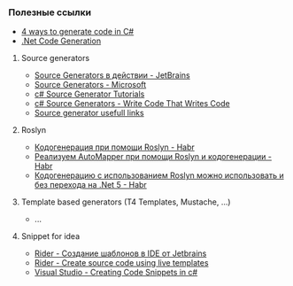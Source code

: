 <h3>Полезные ссылки</h3>

- [4 ways to generate code in C# ](https://levelup.gitconnected.com/four-ways-to-generate-code-in-c-including-source-generators-in-net-5-9e6817db425)
- [.Net Code Generation](https://mihailromanov.wordpress.com/2021/01/01/net-code-generation/)

1) Source generators
   - [Source Generators в действии - JetBrains](https://habr.com/ru/companies/jugru/articles/690040/)
   - [Source Generators - Microsoft](https://learn.microsoft.com/ru-ru/dotnet/csharp/roslyn-sdk/source-generators-overview)
   - [c# Source Generator Tutorials](https://www.google.com/search?q=c%23+write+your+own+code+generator&biw=1512&bih=834&sxsrf=AB5stBhvE4SSPRQvmJcTV-QZExno46-MIg%3A1688918910544&ei=ftuqZOTpIPml5NoPx4qN4Ac&ved=0ahUKEwjkoN6dgYKAAxX5ElkFHUdFA3wQ4dUDCBA&uact=5&oq=c%23+write+your+own+code+generator&gs_lp=Egxnd3Mtd2l6LXNlcnAiIGMjIHdyaXRlIHlvdXIgb3duIGNvZGUgZ2VuZXJhdG9yMgcQIRigARgKMgcQIRigARgKMgcQIRigARgKMgcQIRigARgKSN94UKwRWKB3cAN4AZABAJgB8wGgAd5mqgEHMC4zNC4zMrgBA8gBAPgBAcICChAAGEcY1gQYsAPCAgQQIxgnwgIIEAAYgAQYywHCAgYQABgWGB7CAgcQIxiKBRgnwgIHEAAYigUYQ8ICChAAGIoFGLEDGEPCAg0QABiABBgUGIcCGLEDwgIKEAAYgAQYFBiHAsICBRAAGIAEwgIIEAAYFhgeGA_CAgUQIRigAcICBBAhGBXiAwQYACBBiAYBkAYI&sclient=gws-wiz-serp#fpstate=ive&vld=cid:63065f8c,vid:IUMZH5Z4r00)
   - [c# Source Generators - Write Code That Writes Code](https://www.google.com/search?q=c%23+code+generation&oq=c%23+code+generation&aqs=chrome..69i57j0i512l4j0i22i30l2j69i58.20405138j0j15&sourceid=chrome&ie=UTF-8#fpstate=ive&vld=cid:24caa8d2,vid:3YwwdoRg2F4)
   - [Source generator usefull links](https://gist.github.com/TessenR/ab40df2d6e971a8d6e5c6c6295d85d11)

2) Roslyn
   - [Кодогенерация при помощи Roslyn - Habr](https://habr.com/ru/articles/455952/)
   - [Реализуем AutoMapper при помощи Roslyn и кодогенерации - Habr](https://habr.com/ru/articles/459771/)
   - [Кодогенерацию с использованием Roslyn можно использовать и без перехода на .Net 5 - Habr](https://habr.com/ru/articles/544274/)

3) Template based generators (T4 Templates, Mustache, ...)
   - ...

4) Snippet for idea
   - [Rider - Создание шаблонов в IDE от Jetbrains](https://habr.com/ru/articles/414813/)
   - [Rider - Create source code using live templates](https://www.jetbrains.com/help/rider/Templates__Applying_Templates__Creating_Source_Code_Using_Live_Templates.html)
   - [Visual Studio - Creating Code Snippets in c#](https://www.google.com/search?q=c%23+create+snippet+in+visual+studio+example&biw=1512&bih=834&sxsrf=AB5stBg94bUL-c8ydB5Em53GjFYKk3dR9Q%3A1688920861671&ei=HeOqZM3CKOTzqwHM5aCABg&ved=0ahUKEwiNxY3AiIKAAxXk-SoKHcwyCGAQ4dUDCBA&uact=5&oq=c%23+create+snippet+in+visual+studio+example&gs_lp=Egxnd3Mtd2l6LXNlcnAiKmMjIGNyZWF0ZSBzbmlwcGV0IGluIHZpc3VhbCBzdHVkaW8gZXhhbXBsZTIFECEYoAEyBRAhGKABSNQRUPcCWLcQcAF4AZABAJgBeqABsAWqAQM2LjK4AQPIAQD4AQHCAgoQABhHGNYEGLADwgIGEAAYFhgewgIHECEYoAEYCuIDBBgAIEGIBgGQBgg&sclient=gws-wiz-serp#fpstate=ive&vld=cid:d9e8489e,vid:rn9p_K9J4yg)